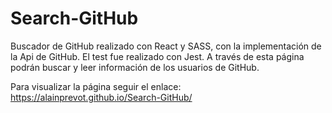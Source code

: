 # Search-GitHub
Buscador de GitHub realizado con React y SASS, con la implementación de la Api de GitHub. El test fue realizado con Jest.
A través de esta página podrán buscar y leer información de los usuarios de GitHub.

Para visualizar la página seguir el enlace:
https://alainprevot.github.io/Search-GitHub/

